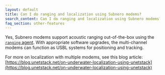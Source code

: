 ```yaml
---
layout: default
title: Can I do ranging and localization using Subnero modems?
search_content: Can I do ranging and localization using Subnero modems?
faq_section: other-features
---
```


Yes, Subnero modems support acoustic ranging out-of-the-box using the [`ranging` agent](https://unetstack.net/handbook/unet-handbook_ranging_and_synchronization.html). With appropriate software upgrades, the multi-channel modems can function as USBL systems for positioning and tracking.

For more on localization with multiple modems, see this blog article: [https://blog.unetstack.net/on-underwater-localization-using-unetstack](https://blog.unetstack.net/on-underwater-localization-using-unetstack)
